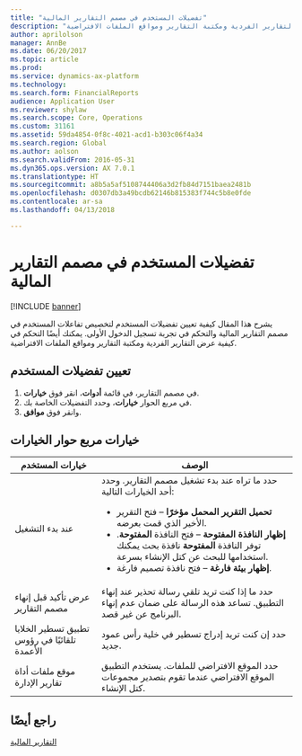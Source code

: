 ```yaml
---
title: "تفضيلات المستخدم في مصمم التقارير المالية"
description: "يشرح هذا المقال كيفية تعيين تفضيلات المستخدم لتخصيص تفاعلات المستخدم في مصمم التقارير المالية والتحكم في تجربة تسجيل الدخول الأولى. يمكنك أيضًا التحكم في كيفية عرض التقارير الفردية ومكتبة التقارير ومواقع الملفات الافتراضية."
author: aprilolson
manager: AnnBe
ms.date: 06/20/2017
ms.topic: article
ms.prod: 
ms.service: dynamics-ax-platform
ms.technology: 
ms.search.form: FinancialReports
audience: Application User
ms.reviewer: shylaw
ms.search.scope: Core, Operations
ms.custom: 31161
ms.assetid: 59da4854-0f8c-4021-acd1-b303c06f4a34
ms.search.region: Global
ms.author: aolson
ms.search.validFrom: 2016-05-31
ms.dyn365.ops.version: AX 7.0.1
ms.translationtype: HT
ms.sourcegitcommit: a8b5a5af5108744406a3d2fb84d7151baea2481b
ms.openlocfilehash: d0307db3a49bcdb62146b815383f744c5b8e0fde
ms.contentlocale: ar-sa
ms.lasthandoff: 04/13/2018

---
```


# <a name="user-preferences-in-financial-report-designer"></a>تفضيلات المستخدم في مصمم التقارير المالية

[!INCLUDE [banner](../includes/banner.md)]

يشرح هذا المقال كيفية تعيين تفضيلات المستخدم لتخصيص تفاعلات المستخدم في مصمم التقارير المالية والتحكم في تجربة تسجيل الدخول الأولى. يمكنك أيضًا التحكم في كيفية عرض التقارير الفردية ومكتبة التقارير ومواقع الملفات الافتراضية. 

<a name="set-user-preferences"></a>تعيين تفضيلات المستخدم
--------------------

1.  في مصمم التقارير، في قائمة **أدوات**، انقر فوق **خيارات**.
2.  في مربع الحوار **خيارات**، وحدد التفضيلات الخاصة بك.
3.  وانقر فوق **موافق**.

## <a name="options-dialog-box-options"></a>خيارات مربع حوار الخيارات
<table>
<thead>
<tr class="header">
<th>خيارات المستخدم</th>
<th>‏‏الوصف</th>
</tr>
</thead>
<tbody>
<tr class="odd">
<td>عند بدء التشغيل</td>
<td>حدد ما تراه عند بدء تشغيل مصمم التقارير. وحدد أحد الخيارات التالية:
<ul>
<li><strong>تحميل التقرير المحمل مؤخرًا</strong> – فتح التقرير الأخير الذي قمت بعرضه.</li>
<li><strong>إظهار النافذة المفتوحة</strong> – فتح النافذة <strong>المفتوحة</strong>. توفر النافذة <strong>المفتوحة</strong> نافذة بحث يمكنك استخدامها للبحث عن كتل الإنشاء بسرعة.</li>
<li><strong>إظهار بيئة فارغة</strong> – فتح نافذة تصميم فارغة.</li>
</ul></td>
</tr>
<tr class="even">
<td>عرض تأكيد قبل إنهاء مصمم التقارير</td>
<td>حدد ما إذا كنت تريد تلقي رسالة تحذير عند إنهاء التطبيق. تساعد هذه الرسالة على ضمان عدم إنهاء البرنامج عن غير قصد.</td>
</tr>
<tr class="odd">
<td>تطبيق تسطير الخلايا تلقائيًا في رؤوس الأعمدة</td>
<td>حدد إن كنت تريد إدراج تسطير في خلية رأس عمود جديد.</td>
</tr>
<tr class="even">
<td>موقع ملفات أداة تقارير الإدارة</td>
<td>حدد الموقع الافتراضي للملفات. يستخدم التطبيق الموقع الافتراضي عندما تقوم بتصدير مجموعات كتل الإنشاء.</td>
</tr>
</tbody>
</table>



<a name="see-also"></a>راجع أيضًا
--------

[التقارير المالية](financial-reporting-intro.md)




